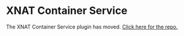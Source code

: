 # XNAT Container Service 

The XNAT Container Service plugin has moved. [Click here for the repo.](https://bitbucket.org/xnatdev/container-service)
